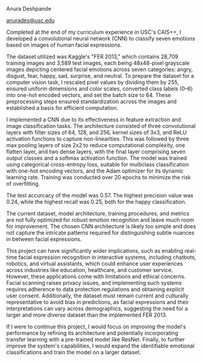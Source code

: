 Anura Deshpande

anurades@usc.edu

Completed at the end of my curriculum experience in USC's CAIS++, I developed a convolutional neural network (CNN) to classify seven emotions based on images of human facial expressions.

The dataset utilized was Kaggle's "FER 2013," which contains 28,709 training images and 3,589 test images, each being 48x48-pixel grayscale images depicting centered facial emotions across seven categories: angry, disgust, fear, happy, sad, surprise, and neutral. To prepare the dataset for a computer vision task, I rescaled pixel values by dividing them by 255, ensured uniform dimensions and color scales, converted class labels (0–6) into one-hot encoded vectors, and set the batch size to 64. These preprocessing steps ensured standardization across the images and established a basis for efficient computation.

I implemented a CNN due to its effectiveness in feature extraction and image classification tasks. The architecture consisted of three convolutional layers with filter sizes of 64, 128, and 256, kernel sizes of 3x3, and ReLU activation functions to capture non-linearities. This was followed by three max pooling layers of size 2x2 to reduce computational complexity, one flatten layer, and two dense layers, with the final layer comprising seven output classes and a softmax activation function. The model was trained using categorical cross-entropy loss, suitable for multiclass classification with one-hot encoding vectors, and the Adam optimizer for its dynamic learning rate. Training was conducted over 20 epochs to minimize the risk of overfitting.

The test accurcacy of the model was 0.57. The highest precision value was 0.24, while the highest recall was 0.25, both for the happy classification.

The current dataset, model architecture, training procedures, and metrics are not fully optimized for robust emotion recognition and leave much room for improvement. The chosen CNN architecture is likely too simple and does not capture the intricate patterns required for distinguishing subtle nuances in between facial expressions. 

This project can have significantly wider implications, such as enabling real-time facial expression recognition in interactive systems, including chatbots, robotics, and virtual assistants, which could enhance user experiences across industries like education, healthcare, and customer service. However, these applications come with limitations and ethical concerns. Facial scanning raises privacy issues, and implementing such systems requires adherence to data protection regulations and obtaining explicit user consent. Additionally, the dataset must remain current and culturally representative to avoid bias in predictions, as facial expressions and their interpretations can vary across demographics, suggesting the need for a larger and more diverse dataset than the implemented FER 2013.

If I were to continue this project, I would focus on improving the model's performance by refining its architecture and potentially incorporating transfer learning with a pre-trained model like ResNet. Finally, to further improve the system's capabilities, I would expand the identifiable emotional classifications and train the model on a larger dataset.


